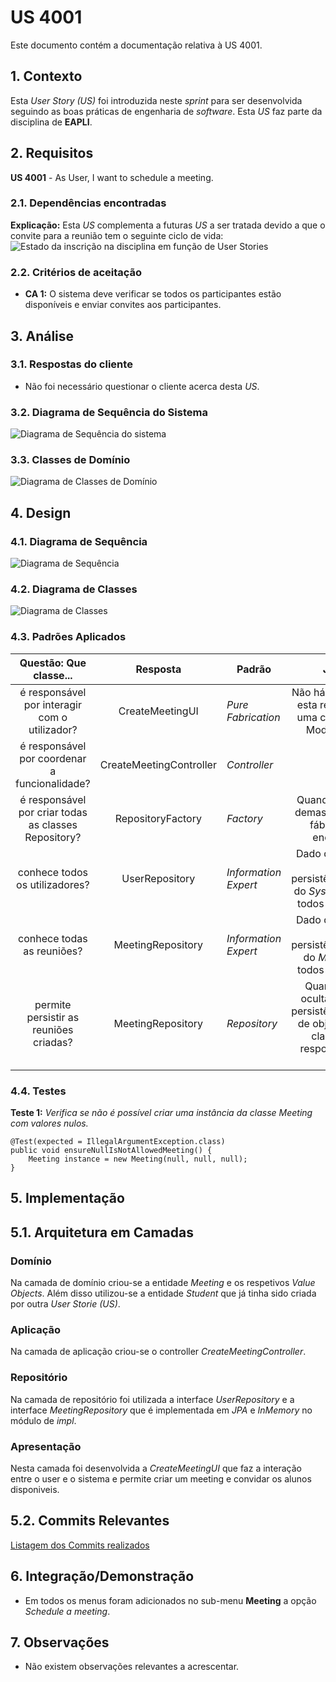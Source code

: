 # US 4001

Este documento contém a documentação relativa à US 4001.

## 1. Contexto

Esta *User Story (US)* foi introduzida neste *sprint* para ser desenvolvida seguindo as boas práticas de engenharia de
*software*.
Esta *US* faz parte da disciplina de **EAPLI**.

## 2. Requisitos

**US 4001** - As User, I want to schedule a meeting.

### 2.1. Dependências encontradas

**Explicação:** Esta *US* complementa a futuras *US* a ser tratada devido a que o convite para a reunião tem o seguinte ciclo de
vida:
![Estado da inscrição na disciplina em função de User Stories](./SVG/status-user-stories.svg)


### 2.2. Critérios de aceitação

- **CA 1:** O sistema deve verificar se todos os participantes estão disponíveis e enviar convites aos participantes.

## 3. Análise

### 3.1. Respostas do cliente

- Não foi necessário questionar o cliente acerca desta *US*.

### 3.2. Diagrama de Sequência do Sistema

![Diagrama de Sequência do sistema](./SVG/system-sequence-diagram.svg)

### 3.3. Classes de Domínio

![Diagrama de Classes de Domínio](SVG/domain-classes.svg)

## 4. Design

### 4.1. Diagrama de Sequência

![Diagrama de Sequência](SVG/sequence-diagram.svg)

### 4.2. Diagrama de Classes

![Diagrama de Classes](SVG/class-diagram.svg)

### 4.3. Padrões Aplicados

|                Questão: Que classe...                |        Resposta         | Padrão               |                                                                Justificação                                                                 |
|:----------------------------------------------------:|:-----------------------:|----------------------|:-------------------------------------------------------------------------------------------------------------------------------------------:|
|    é responsável por interagir com o utilizador?     |     CreateMeetingUI     | *Pure Fabrication*   |                        Não há razão para atribuir esta responsabilidade a uma classe presente no Modelo de Domínio.                         |
|    é responsável por coordenar a funcionalidade?     | CreateMeetingController | *Controller*         |                                                                                                                                             |
| é responsável por criar todas as classes Repository? |    RepositoryFactory    | *Factory*            |                               Quando uma entidade é demasiado complexa, as fábricas fornecem encapsulamento.                                |
|            conhece todos os utilizadores?            |     UserRepository      | *Information Expert* |                   Dado que é responsável pela persistência/reconstrução do *SystemUser*, conhece todos os seus detalhes.                    |
|              conhece todas as reuniões?              |    MeetingRepository    | *Information Expert* |                     Dado que é responsável pela persistência/reconstrução do *Meeting*, conhece todos os seus detalhes.                     |
|        permite persistir as reuniões criadas?        |    MeetingRepository    | *Repository*         | Quando se pretende ocultar os detalhes de persistência/reconstrução de objetos cria-se uma classe Repository responsável por essas tarefas. |

### 4.4. Testes

**Teste 1:** *Verifica se não é possível criar uma instância da classe *Meeting* com valores nulos.*

```
@Test(expected = IllegalArgumentException.class)
public void ensureNullIsNotAllowedMeeting() {
	Meeting instance = new Meeting(null, null, null);
}
```  

## 5. Implementação

## 5.1. Arquitetura em Camadas
### Domínio

Na camada de domínio criou-se a entidade *Meeting* e os respetivos *Value* *Objects*. Além disso utilizou-se a entidade
*Student* que já tinha sido criada por outra *User Storie (US)*.

### Aplicação

Na camada de aplicação criou-se o controller *CreateMeetingController*.

### Repositório

Na camada de repositório foi utilizada a interface *UserRepository* e a interface *MeetingRepository* que é implementada em *JPA* e *InMemory* no módulo de *impl*.

### Apresentação

Nesta camada foi desenvolvida a *CreateMeetingUI* que faz a interação entre o user e o sistema e permite
criar um meeting e convidar os alunos disponiveis.

## 5.2. Commits Relevantes

[Listagem dos Commits realizados](https://github.com/Departamento-de-Engenharia-Informatica/sem4pi-22-23-20/issues/34)

## 6. Integração/Demonstração

* Em todos os menus foram adicionados no sub-menu **Meeting** a opção *Schedule a meeting*.

## 7. Observações

* Não existem observações relevantes a acrescentar.